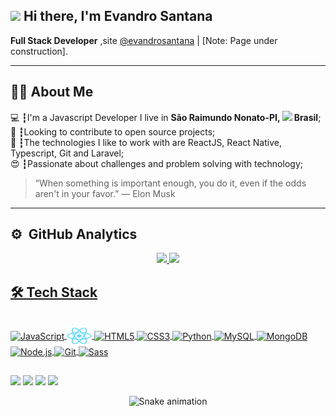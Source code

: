 ## <img src="https://emojis.slackmojis.com/emojis/images/1531849430/4246/blob-sunglasses.gif?1531849430" width="30"/> Hi there, I'm Evandro Santana

**Full Stack Developer** ,site [@evandrosantana](https://evandrosantana.com) | [Note: Page under construction].

---
## 👨‍💻 About Me
💻 ┇I'm a Javascript Developer I live in <b>São Raimundo Nonato-PI, <img src="https://cdn-icons-png.flaticon.com/512/330/330430.png" width="15"/> Brasil</b>;<br />
🎯 ┇Looking to contribute to open source projects;<br />
💾 ┇The technologies I like to work with are ReactJS, React Native, Typescript, Git and Laravel;<br />
😍 ┇Passionate about challenges and problem solving with technology;<br />

> “When something is important enough, you do it, even if the odds aren't in your favor.”
― Elon Musk

---

## ⚙️ &nbsp;GitHub Analytics  

<div align="center">
  <a href="https://github.com/evandromsantana">
  <img height="160em" src="https://github-readme-stats.vercel.app/api?username=evandromsantana&show_icons=true&theme=blue-green&include_all_commits=true&count_private=true"/>
  <img height="160em" src="https://github-readme-stats.vercel.app/api/top-langs/?username=evandromsantana&layout=compact&langs_count=7&theme=blue-green"/>
    
</div>

## 🛠 Tech Stack

<div style="display: inline_block"><br>
  <img align="center" src="https://profilinator.rishav.dev/skills-assets/javascript-original.svg" alt="JavaScript" height="30" width="40" />
  <img align="center" src="https://raw.githubusercontent.com/devicons/devicon/master/icons/react/react-original.svg" alt="Evandro-React" height="30" width="40" />
  <img align="center" src="https://profilinator.rishav.dev/skills-assets/html5-original-wordmark.svg" alt="HTML5" height="30" width="40" /> 
  <img align="center" src="https://profilinator.rishav.dev/skills-assets/css3-original-wordmark.svg" alt="CSS3" height="30" width="40" /> 
  <img align="center" src="https://profilinator.rishav.dev/skills-assets/python-original.svg" alt="Python" height="30" width="40" /> 
  <img align="center" src="https://profilinator.rishav.dev/skills-assets/mysql-original-wordmark.svg" alt="MySQL" height="30" width="40" />
  <img align="center" src="https://profilinator.rishav.dev/skills-assets/mongodb-original-wordmark.svg" alt="MongoDB" height="30" width="40" /> 
  <img align="center" src="https://profilinator.rishav.dev/skills-assets/nodejs-original-wordmark.svg" alt="Node.js" height="30" width="40" />
  <img align="center" src="https://profilinator.rishav.dev/skills-assets/git-scm-icon.svg" alt="Git"height="30" width="40" />
  <img align="center" src="https://profilinator.rishav.dev/skills-assets/sass-original.svg" alt="Sass" height="30" width="40" /> 
  
</div>
  
  ##
 
<div>   
  <a href="https://instagram.com/evandrodemacedosa" target="_blank"><img src="https://img.shields.io/badge/-Instagram-%23E4405F?style=for-the-badge&logo=instagram&logoColor=white" target="_blank"></a>
 	<a href="https://www.twitch.tv/evandrodev" target="_blank"><img src="https://img.shields.io/badge/Twitch-9146FF?style=for-the-badge&logo=twitch&logoColor=white" target="_blank"></a>
  <a href = "mailto:evandromacsan@gmail.com"><img src="https://img.shields.io/badge/-Gmail-%23333?style=for-the-badge&logo=gmail&logoColor=white" target="_blank"></a>
  <a href="https://www.linkedin.com/in/evandro-m-santana" target="_blank"><img src="https://img.shields.io/badge/-LinkedIn-%230077B5?style=for-the-badge&logo=linkedin&logoColor=white" target="_blank"></a> 
 

</div>

<div align="center">
  
  ![Snake animation](https://github.com/evandromsantana/evandromsantana/blob/output/github-contribution-grid-snake.svg)
  
</div>

